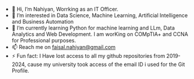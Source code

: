 - 👋 Hi, I’m Nahiyan, Worrking as an IT Officer.
- 👀 I’m interested in Data Science, Machine Learning, Artificial Intelligence and Business Automation
- 🌱 I’m currently learning Python for machine learning and LLm, Data Analytics and Web Development. I am worKing on COMpTIA+ and CCNA for Professional purposes.
- 📫 Reach me on faisal.nahiyan@gmail.com
- ⚡ Fun fact: I Have lost access to all my github repositories from 2019-2024, cause my university took access of the email ID i used for the Git Profile.

<!---
PavelNahiyan/PavelNahiyan is a ✨ special ✨ repository because its `README.md` (this file) appears on your GitHub profile.
You can click the Preview link to take a look at your changes.
--->

